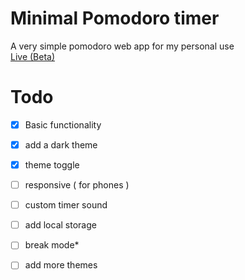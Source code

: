 # Minimal Pomodoro timer
A very simple pomodoro web app for my personal use <br>
<a href="https://siduck76.github.io/pomodoro/">Live (Beta)</a>
<br>
 
# Todo 
- [X] Basic functionality 
- [X] add a dark theme
- [X] theme toggle 
- [ ] responsive ( for phones )
- [ ] custom timer sound
- [ ] add local storage 
- [ ] break mode*
- [ ] add more themes

